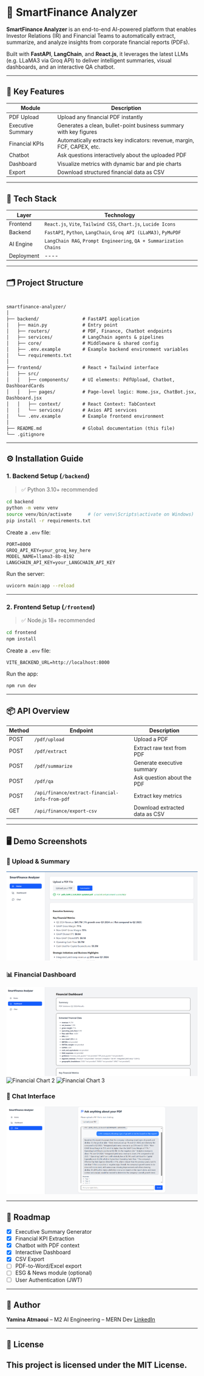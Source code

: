 # 💼 SmartFinance Analyzer

**SmartFinance Analyzer** is an end-to-end AI-powered platform that enables Investor Relations (IR) and Financial Teams to automatically extract, summarize, and analyze insights from corporate financial reports (PDFs).  

Built with **FastAPI**, **LangChain**, and **React.js**, it leverages the latest LLMs (e.g. LLaMA3 via Groq API) to deliver intelligent summaries, visual dashboards, and an interactive QA chatbot.

---

## 🌟 Key Features

| Module            | Description                                                                 |
|-------------------|-----------------------------------------------------------------------------|
| PDF Upload     | Upload any financial PDF instantly                                           |
| Executive Summary | Generates a clean, bullet-point business summary with key figures         |
| Financial KPIs | Automatically extracts key indicators: revenue, margin, FCF, CAPEX, etc.    |
| Chatbot         | Ask questions interactively about the uploaded PDF                         |
| Dashboard       | Visualize metrics with dynamic bar and pie charts                          |
| Export          | Download structured financial data as CSV                                  |

---

## 🧠 Tech Stack

| Layer      | Technology                                                                 |
|------------|----------------------------------------------------------------------------|
| Frontend   | `React.js`, `Vite`, `Tailwind CSS`, `Chart.js`, `Lucide Icons`             |
| Backend    | `FastAPI`, `Python`, `LangChain`, `Groq API (LLaMA3)`, `PyMuPDF`           |
| AI Engine  | `LangChain RAG`, `Prompt Engineering`, `QA + Summarization Chains`         |
| Deployment |  ----                                                                      |

---

## 🗂️ Project Structure

```

smartfinance-analyzer/
│
├── backend/                # FastAPI application
│   ├── main.py             # Entry point
│   ├── routers/            # PDF, Finance, Chatbot endpoints
│   ├── services/           # LangChain agents & pipelines
│   ├── core/               # Middleware & shared config
│   ├── .env.example        # Example backend environment variables
│   └── requirements.txt
│
├── frontend/               # React + Tailwind interface
│   ├── src/
│   │   ├── components/     # UI elements: PdfUpload, Chatbot, DashboardCards
│   │   ├── pages/          # Page-level logic: Home.jsx, ChatBot.jsx, Dashboard.jsx
│   │   ├── context/        # React Context: TabContext
│   │   └── services/       # Axios API services
│   └── .env.example        # Example frontend environment
│
├── README.md               # Global documentation (this file)
└── .gitignore

````

---

## ⚙️ Installation Guide

### 1. Backend Setup (`/backend`)

> ✅ Python 3.10+ recommended

```bash
cd backend
python -m venv venv
source venv/bin/activate      # (or venv\Scripts\activate on Windows)
pip install -r requirements.txt
````

Create a `.env` file:

```env
PORT=8000
GROQ_API_KEY=your_groq_key_here
MODEL_NAME=llama3-8b-8192
LANGCHAIN_API_KEY=your_LANGCHAIN_API_KEY
```

Run the server:

```bash
uvicorn main:app --reload
```

---

### 2. Frontend Setup (`/frontend`)

> ✅ Node.js 18+ recommended

```bash
cd frontend
npm install
```

Create a `.env` file:

```env
VITE_BACKEND_URL=http://localhost:8000
```

Run the app:

```bash
npm run dev
```

---

## 📦 API Overview

| Method | Endpoint                                       | Description                    |
| ------ | ---------------------------------------------- | ------------------------------ |
| POST   | `/pdf/upload`                                  | Upload a PDF                   |
| POST   | `/pdf/extract`                                 | Extract raw text from PDF      |
| POST   | `/pdf/summarize`                               | Generate executive summary     |
| POST   | `/pdf/qa`                                      | Ask question about the PDF     |
| POST   | `/api/finance/extract-financial-info-from-pdf` | Extract key metrics            |
| GET    | `/api/finance/export-csv`                      | Download extracted data as CSV |

---

## 🖥️ Demo Screenshots

### 📄 Upload & Summary       
![Upload & Summary](demo/demo-1.PNG)

### 📊 Financial Dashboard 
![Financial Chart 1](demo/demo-2.PNG)
![Financial Chart 2](demo/demo/demo-3.PNG)
![Financial Chart 3](demo/demo/demo-5.PNG)

### 💬 Chat Interface
![Chat Interface](demo/demo-4.PNG)




---

## 🧭 Roadmap

* [x] Executive Summary Generator
* [x] Financial KPI Extraction
* [x] Chatbot with PDF context
* [x] Interactive Dashboard
* [x] CSV Export
* [ ] PDF-to-Word/Excel export
* [ ] ESG & News module (optional)
* [ ] User Authentication (JWT)

---

## 👤 Author

**Yamina Atmaoui** –
M2 AI Engineering – MERN Dev
[LinkedIn](https://www.linkedin.com/in/atmaoui-yamina-4988a3220/)

---

## 📝 License

This project is licensed under the **MIT License**.
---
